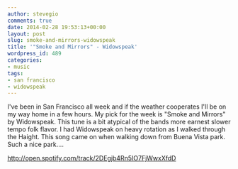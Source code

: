 ```yaml
---
author: stevegio
comments: true
date: 2014-02-28 19:53:13+00:00
layout: post
slug: smoke-and-mirrors-widowspeak
title: '"Smoke and Mirrors" - Widowspeak'
wordpress_id: 489
categories:
- music
tags:
- san francisco
- widowspeak
---
```


I've been in San Francisco all week and if the weather cooperates I'll be on my way home in a few hours. My pick for the week is "Smoke and Mirrors" by Widowspeak. This tune is a bit atypical of the bands more earnest slower tempo folk flavor. I had Widowspeak on heavy rotation as I walked through the Haight. This song came on when walking down from Buena Vista park. Such a nice park....

http://open.spotify.com/track/2DEgjb4Rn5IO7FjWwxXfdD
